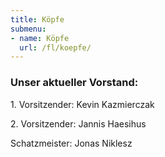```yaml
---
title: Köpfe
submenu:
- name: Köpfe
  url: /fl/koepfe/
---
```


### Unser aktueller Vorstand:

1\. Vorsitzender: Kevin Kazmierczak

2\. Vorsitzender: Jannis Haesihus

Schatzmeister: Jonas Niklesz
